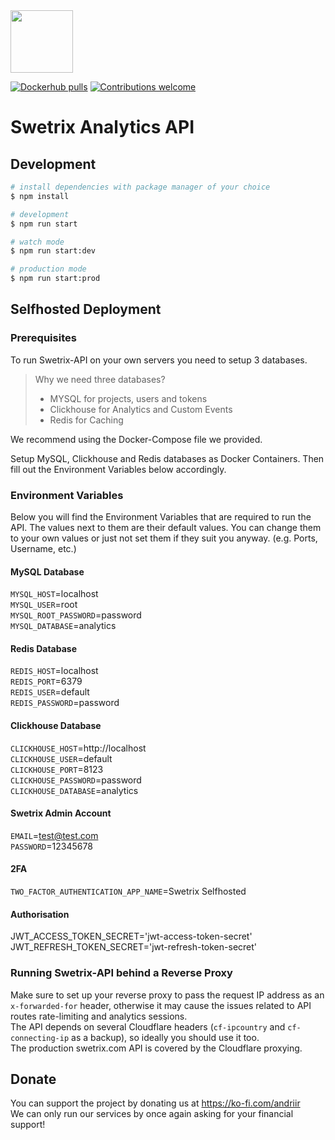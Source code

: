 <img src="https://swetrix.com/assets/logo_blue.svg" alt="" height="100" />

[![Dockerhub pulls](https://img.shields.io/docker/pulls/swetrix/swetrix-api.svg?style=flat)](https://hub.docker.com/r/swetrix/swetrix-api)
[![Contributions welcome](https://img.shields.io/badge/contributions-welcome-brightgreen.svg?style=flat)](https://github.com/swetrix/swetrix-api/issues)

# Swetrix Analytics API

## Development

```bash
# install dependencies with package manager of your choice
$ npm install

# development
$ npm run start

# watch mode
$ npm run start:dev

# production mode
$ npm run start:prod
```

## Selfhosted Deployment

### Prerequisites

To run Swetrix-API on your own servers you need to setup 3 databases.

> Why we need three databases?
>
> - MYSQL for projects, users and tokens
> - Clickhouse for Analytics and Custom Events
> - Redis for Caching

We recommend using the Docker-Compose file we provided.

Setup MySQL, Clickhouse and Redis databases as Docker Containers.
Then fill out the Environment Variables below accordingly.

### Environment Variables

Below you will find the Environment Variables that are required to run the API. The values next to them are their default values. You can change them to your own values or just not set them if they suit you anyway. (e.g. Ports, Username, etc.)


#### MySQL Database

`MYSQL_HOST`=localhost\
`MYSQL_USER`=root\
`MYSQL_ROOT_PASSWORD`=password\
`MYSQL_DATABASE`=analytics

#### Redis Database

`REDIS_HOST`=localhost\
`REDIS_PORT`=6379\
`REDIS_USER`=default\
`REDIS_PASSWORD`=password

#### Clickhouse Database

`CLICKHOUSE_HOST`=http://localhost \
`CLICKHOUSE_USER`=default\
`CLICKHOUSE_PORT`=8123\
`CLICKHOUSE_PASSWORD`=password\
`CLICKHOUSE_DATABASE`=analytics

#### Swetrix Admin Account

`EMAIL`=test@test.com\
`PASSWORD`=12345678

#### 2FA
`TWO_FACTOR_AUTHENTICATION_APP_NAME`=Swetrix Selfhosted

#### Authorisation
JWT_ACCESS_TOKEN_SECRET='jwt-access-token-secret'
JWT_REFRESH_TOKEN_SECRET='jwt-refresh-token-secret'

### Running Swetrix-API behind a Reverse Proxy

Make sure to set up your reverse proxy to pass the request IP address as an `x-forwarded-for` header, otherwise it may cause the issues related to API routes rate-limiting and analytics sessions.\
The API depends on several Cloudflare headers (`cf-ipcountry` and `cf-connecting-ip` as a backup), so ideally you should use it too.\
The production swetrix.com API is covered by the Cloudflare proxying.

## Donate
You can support the project by donating us at https://ko-fi.com/andriir \
We can only run our services by once again asking for your financial support!

